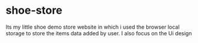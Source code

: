 # shoe-store
Its my little shoe demo store website in which i used the browser local storage to store the items data added by user. I also focus on the Ui design
